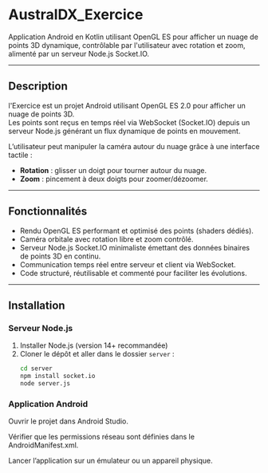# AustralDX_Exercice

Application Android en Kotlin utilisant OpenGL ES pour afficher un nuage de points 3D dynamique, contrôlable par l'utilisateur avec rotation et zoom, alimenté par un serveur Node.js Socket.IO.

---

## Description

l'Exercice est un projet Android utilisant OpenGL ES 2.0 pour afficher un nuage de points 3D.  
Les points sont reçus en temps réel via WebSocket (Socket.IO) depuis un serveur Node.js générant un flux dynamique de points en mouvement.

L’utilisateur peut manipuler la caméra autour du nuage grâce à une interface tactile :

- **Rotation** : glisser un doigt pour tourner autour du nuage.  
- **Zoom** : pincement à deux doigts pour zoomer/dézoomer.

---

## Fonctionnalités

- Rendu OpenGL ES performant et optimisé des points (shaders dédiés).  
- Caméra orbitale avec rotation libre et zoom contrôlé.  
- Serveur Node.js Socket.IO minimaliste émettant des données binaires de points 3D en continu.  
- Communication temps réel entre serveur et client via WebSocket.  
- Code structuré, réutilisable et commenté pour faciliter les évolutions.

---

## Installation

### Serveur Node.js

1. Installer Node.js (version 14+ recommandée)  
2. Cloner le dépôt et aller dans le dossier `server` :
   ```bash
   cd server
   npm install socket.io
   node server.js

### Application Android

Ouvrir le projet dans Android Studio.

Vérifier que les permissions réseau sont définies dans le AndroidManifest.xml.

Lancer l’application sur un émulateur ou un appareil physique.